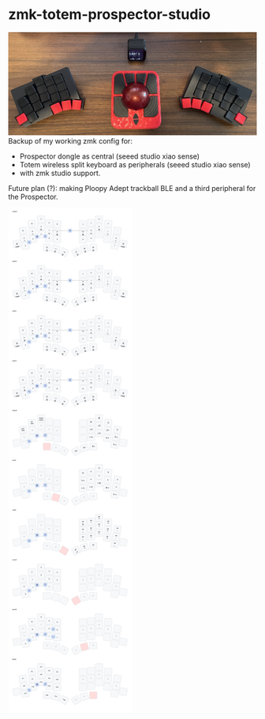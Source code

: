 # zmk-totem-prospector-studio
![current setup](other/IMG_5995.jpg)
Backup of my working zmk config for:
* Prospector dongle as central (seeed studio xiao sense)
* Totem wireless split keyboard as peripherals (seeed studio xiao sense)
* with zmk studio support.

Future plan (?): making Ploopy Adept trackball BLE and a third peripheral for the Prospector.

![current setup](other/my_keymap.png)
